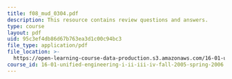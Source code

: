 ```yaml
---
title: f08_mud_0304.pdf
description: This resource contains review questions and answers.
type: course
layout: pdf
uid: 95c3ef4db86d67b763ea3d1c00c94bc3
file_type: application/pdf
file_location: >-
  https://open-learning-course-data-production.s3.amazonaws.com/16-01-unified-engineering-i-ii-iii-iv-fall-2005-spring-2006/95c3ef4db86d67b763ea3d1c00c94bc3_f08_mud_0304.pdf
course_id: 16-01-unified-engineering-i-ii-iii-iv-fall-2005-spring-2006
---
```

